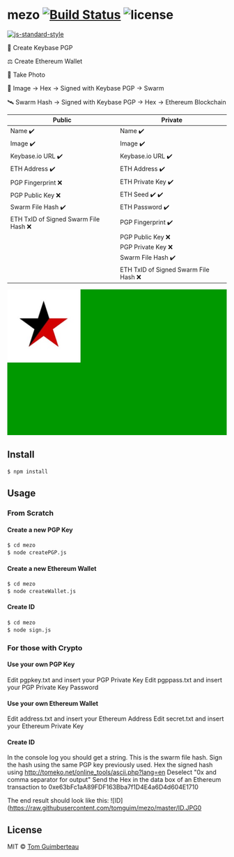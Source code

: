 # mezo [![Build Status](https://img.shields.io/travis/tomguim/mezo/master.svg?style=flat-square)](https://travis-ci.org/tomguim/mezo) ![license](https://img.shields.io/github/license/mashape/apistatus.svg?style=flat-square) 

[![js-standard-style](https://cdn.rawgit.com/feross/standard/master/badge.svg)](https://github.com/feross/standard)

🔑  Create Keybase PGP

⚖️  Create Ethereum Wallet

📸  Take Photo

📡  Image -> Hex -> Signed with Keybase PGP -> Swarm

🛰️  Swarm Hash -> Signed with Keybase PGP -> Hex -> Ethereum Blockchain

| Public  | Private |
| ------------- | ------------- |
| Name ✔️  | Name ✔️  |
| Image ✔️  | Image ✔️  |
| Keybase.io URL ✔️  | Keybase.io URL ✔️  |
| ETH Address ✔️  | ETH Address ✔️  |
| PGP Fingerprint ❌  | ETH Private Key ✔️  |
| PGP Public Key ❌  | ETH Seed ✔️ ✔️  |
| Swarm File Hash ✔️  | ETH Password ✔️  |
| ETH TxID of Signed Swarm File Hash ❌  | PGP Fingerprint ✔️  |
|   | PGP Public Key ❌  |
|   | PGP Private Key ❌  |
|   | Swarm File Hash ✔️  |
|   | ETH TxID of Signed Swarm File Hash ❌  |

![mezo flag](https://raw.githubusercontent.com/tomguim/mezo/master/file.jpg)

## Install

```bash
$ npm install
```

## Usage

### From Scratch

#### Create a new PGP Key
```bash
$ cd mezo
$ node createPGP.js
```

#### Create a new Ethereum Wallet
```bash
$ cd mezo
$ node createWallet.js
```

#### Create ID
```bash
$ cd mezo
$ node sign.js
```

### For those with Crypto

#### Use your own PGP Key
Edit pgpkey.txt and insert your PGP Private Key
Edit pgppass.txt and insert your PGP Private Key Password

#### Use your own Ethereum Wallet
Edit address.txt and insert your Ethereum Address
Edit secret.txt and insert your Ethereum Private Key

#### Create ID
In the console log you should get a string. This is the swarm file hash.
Sign the hash using the same PGP key previously used.
Hex the signed hash using http://tomeko.net/online_tools/ascii.php?lang=en
Deselect "0x and comma separator for output"
Send the Hex in the data box of an Ethereum transaction to 0xe63bFc1aA89FDF163Bba7f1D4E4a6D4d604E1710

The end result should look like this:
![ID](https://raw.githubusercontent.com/tomguim/mezo/master/ID.JPG0

## License

MIT © [Tom Guimberteau](https://keybase.io/tom_guimberteau)

